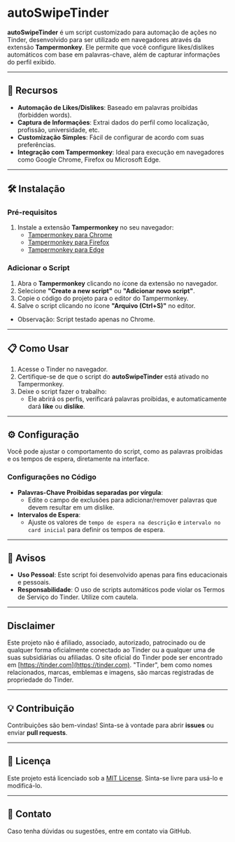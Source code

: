 # autoSwipeTinder

**autoSwipeTinder** é um script customizado para automação de ações no Tinder, desenvolvido para ser utilizado em navegadores através da extensão **Tampermonkey**. Ele permite que você configure likes/dislikes automáticos com base em palavras-chave, além de capturar informações do perfil exibido.

---

## 🚀 Recursos

- **Automação de Likes/Dislikes**: Baseado em palavras proibidas (forbidden words).
- **Captura de Informações**: Extrai dados do perfil como localização, profissão, universidade, etc.
- **Customização Simples**: Fácil de configurar de acordo com suas preferências.
- **Integração com Tampermonkey**: Ideal para execução em navegadores como Google Chrome, Firefox ou Microsoft Edge.

---

## 🛠️ Instalação

### Pré-requisitos

1. Instale a extensão **Tampermonkey** no seu navegador:
   - [Tampermonkey para Chrome](https://chrome.google.com/webstore/detail/tampermonkey/dhdgffkkebhmkfjojejmpbldmpobfkfo)
   - [Tampermonkey para Firefox](https://addons.mozilla.org/en-US/firefox/addon/tampermonkey/)
   - [Tampermonkey para Edge](https://microsoftedge.microsoft.com/addons/detail/tampermonkey/dhdgffkkebhmkfjojejmpbldmpobfkfo)

### Adicionar o Script

1. Abra o **Tampermonkey** clicando no ícone da extensão no navegador.
2. Selecione **"Create a new script"** ou **"Adicionar novo script"**.
3. Copie o código do projeto para o editor do Tampermonkey.
4. Salve o script clicando no ícone **"Arquivo (Ctrl+S)"** no editor.
* Observação: Script testado apenas no Chrome.

---

## 📋 Como Usar

1. Acesse o Tinder no navegador.
2. Certifique-se de que o script do **autoSwipeTinder** está ativado no Tampermonkey.
3. Deixe o script fazer o trabalho:
   - Ele abrirá os perfis, verificará palavras proibidas, e automaticamente dará **like** ou **dislike**.

---

## ⚙️ Configuração

Você pode ajustar o comportamento do script, como as palavras proibidas e os tempos de espera, diretamente na interface.

### Configurações no Código

- **Palavras-Chave Proibidas separadas por vírgula**:
  - Edite o campo de exclusões para adicionar/remover palavras que devem resultar em um dislike.
- **Intervalos de Espera**:
  - Ajuste os valores de `tempo de espera na descrição` e `intervalo no card inicial` para definir os tempos de espera.

---

## 🛑 Avisos

- **Uso Pessoal**: Este script foi desenvolvido apenas para fins educacionais e pessoais.
- **Responsabilidade**: O uso de scripts automáticos pode violar os Termos de Serviço do Tinder. Utilize com cautela.

---

## Disclaimer

Este projeto não é afiliado, associado, autorizado, patrocinado ou de qualquer forma oficialmente conectado ao Tinder ou a qualquer uma de suas subsidiárias ou afiliadas. O site oficial do Tinder pode ser encontrado em [https://tinder.com](https://tinder.com). "Tinder", bem como nomes relacionados, marcas, emblemas e imagens, são marcas registradas de propriedade do Tinder.

---

## 💡 Contribuição

Contribuições são bem-vindas! Sinta-se à vontade para abrir **issues** ou enviar **pull requests**.

---

## 📄 Licença

Este projeto está licenciado sob a [MIT License](https://opensource.org/licenses/MIT). Sinta-se livre para usá-lo e modificá-lo.

---

## 💌 Contato

Caso tenha dúvidas ou sugestões, entre em contato via GitHub.

